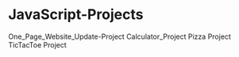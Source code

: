 # JavaScript-Projects
One_Page_Website_Update-Project
Calculator_Project
Pizza Project
TicTacToe Project
